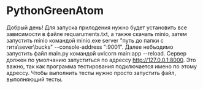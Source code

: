 # PythonGreenAtom
Добрый день! Для запуска прилодения нужно будет установить все зависимости в файле requaruments.txt, а также скачать minio, затем запустить minio 
командой minio.exe server "путь до папки с гита\sever\bucks" --console-address ":9001". Далее небъодимо запустить файл main.py командой uvicorn main:app --reload.
Сервер должен по умолчанию запуститься по адрессу http://127.0.0.1:8000. Это важно, так как программа тестирования подключается имено по этому адрессу.
Чтобы выполнить тесты нужно просто запустить файл, выполняющий тесты. 
